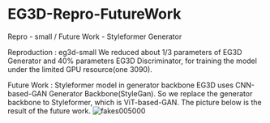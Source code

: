 # EG3D-Repro-FutureWork
Repro - small / Future Work - Styleformer Generator

Reproduction : eg3d-small
We reduced about 1/3 parameters of EG3D Generator and 40% parameters EG3D Discriminator, for training the model under the limited GPU resource(one 3090).

Future Work : Styleformer model in generator backbone
EG3D uses CNN-based-GAN Generator Backbone(StyleGan). So we replace the generator backbone to Styleformer, which is ViT-based-GAN. The picture below is the result of the future work.
![fakes005000](https://user-images.githubusercontent.com/110541013/232396134-603fb973-66ff-4555-ade1-b53f18785319.png)
